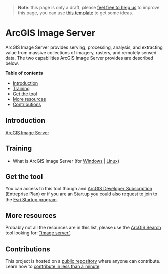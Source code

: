 > **Note**: this page is only a draft, please [feel free to help us](#contributions) to improve this page, you can use [this template](https://github.com/esri-es/awesome-arcgis/blob/master/RESOURCE_PAGE_TEMPLATE.md) to get some ideas.

# ArcGIS Image Server
ArcGIS Image Server provides serving, processing, analysis, and extracting value from massive collections of imagery, rasters, and remotely sensed data. The two capabilities ArcGIS Image Server provides are described below.


<!-- START doctoc generated TOC please keep comment here to allow auto update -->
<!-- DON'T EDIT THIS SECTION, INSTEAD RE-RUN doctoc TO UPDATE -->
**Table of contents**

- [Introduction](#introduction)
- [Training](#training)
- [Get the tool](#get-the-tool)
- [More resources](#more-resources)
- [Contributions](#contributions)

<!-- END doctoc generated TOC please keep comment here to allow auto update -->

## Introduction

[ArcGIS Image Server](http://www.esri.com/arcgis/products/image-server)


## Training

* What is ArcGIS Image Server (for [Windows]((http://server.arcgis.com/en/server/latest/get-started/windows/what-is-arcgis-image-server-.htm)) | [Linux](http://server.arcgis.com/en/server/latest/get-started/linux/what-is-arcgis-image-server-.htm))


## Get the tool

You can access to this tool though and [ArcGIS Developer Subscription](https://developers.arcgis.com/pricing/) (Entreprise Plan) or if you are an Startup you could also request to join to the [Esri Startup program](../../../../../esri//startup-program/README.md).

## More resources

Probably not all the resources are in this list, please use the [ArcGIS Search](https://esri-es.github.io/arcgis-search/) tool looking for: ["image server"](https://esri-es.github.io/arcgis-search/?search="image+server"&utm_campaign=awesome-list&utm_source=awesome-list&utm_medium=page).

## Contributions

This project is hosted on a [public repository](https://github.com/hhkaos/awesome-arcgis) where anyone can contribute. Learn how to [contribute in less than a minute](https://github.com/hhkaos/awesome-arcgis/blob/master/CONTRIBUTING.md).